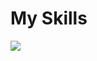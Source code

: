 <h1>My Skills</h1>
<img src="https://skillicons.dev/icons?i=html,css,js,tailwind,sass,git,github,react,redux,next" />

<!--
**mohammadkh24/mohammadkh24** is a ✨ _special_ ✨ repository because its `README.md` (this file) appears on your GitHub profile.

Here are some ideas to get you started:

- 🔭 I’m currently working on ...
- 🌱 I’m currently learning ...
- 👯 I’m looking to collaborate on ...
- 🤔 I’m looking for help with ...
- 💬 Ask me about ...
- 📫 How to reach me: ...
- 😄 Pronouns: ...
- ⚡ Fun fact: ...
-->
